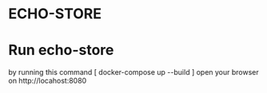 # ECHO-STORE

# Run echo-store
  by running this command [ docker-compose up --build ]
  open your browser on http://locahost:8080
